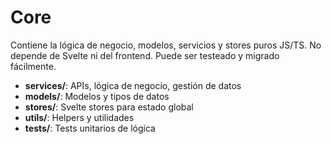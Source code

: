 # Core

Contiene la lógica de negocio, modelos, servicios y stores puros JS/TS. No depende de Svelte ni del frontend. Puede ser testeado y migrado fácilmente.

- **services/**: APIs, lógica de negocio, gestión de datos
- **models/**: Modelos y tipos de datos
- **stores/**: Svelte stores para estado global
- **utils/**: Helpers y utilidades
- **__tests__/**: Tests unitarios de lógica
